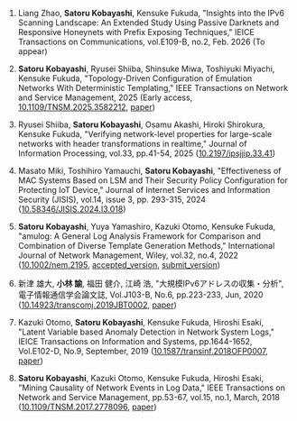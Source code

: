 1. Liang Zhao, __Satoru Kobayashi__, Kensuke Fukuda, "Insights into the IPv6 Scanning Landscape: An Extended Study Using Passive Darknets and Responsive Honeynets with Prefix Exposing Techniques," IEICE Transactions on Communications, vol.E109-B, no.2, Feb. 2026 (To appear)

1. __Satoru Kobayashi__, Ryusei Shiiba, Shinsuke Miwa, Toshiyuki Miyachi, Kensuke Fukuda, "Topology-Driven Configuration of Emulation Networks With Deterministic Templating," IEEE Transactions on Network and Service Management, 2025 (Early access, [10.1109/TNSM.2025.3582212](https://doi.org/10.1109/TNSM.2025.3582212), [paper](papers/tnsm2025.pdf))

1. Ryusei Shiiba, __Satoru Kobayashi__, Osamu Akashi, Hiroki Shirokura, Kensuke Fukuda, "Verifying network-level properties for large-scale networks with header transformations in realtime," Journal of Information Processing, vol.33, pp.41-54, 2025 ([10.2197/ipsjjip.33.41](https://doi.org/10.2197/ipsjjip.33.41))

1. Masato Miki, Toshihiro Yamauchi, __Satoru Kobayashi__, "Effectiveness of MAC Systems Based on LSM and Their Security Policy Configuration for Protecting IoT Device," Journal of Internet Services and Information Security (JISIS), vol.14, issue 3, pp. 293-315, 2024 ([10.58346/JISIS.2024.I3.018](https://doi.org/10.58346/JISIS.2024.I3.018))

1. __Satoru Kobayashi__, Yuya Yamashiro, Kazuki Otomo, Kensuke Fukuda, "amulog: A General Log Analysis Framework for Comparison and Combination of Diverse Template Generation Methods," International Journal of Network Management, Wiley, vol.32, no.4, 2022 ([10.1002/nem.2195](http://doi.org/10.1002/nem.2195), [accepted_version](papers/ijnm2021_accepted.pdf), [submit_version](papers/ijnm2021_submit.pdf))

1. 新津 雄大, __小林 諭__, 福田 健介, 江崎 浩, "大規模IPv6アドレスの収集・分析", 電子情報通信学会論文誌, Vol.J103-B, No.6, pp.223-233, Jun, 2020 ([10.14923/transcomj.2019JBT0002](http://doi.org/10.14923/transcomj.2019JBT0002), [paper](papers/aratsu_ieice2020.pdf))

1. Kazuki Otomo, __Satoru Kobayashi__, Kensuke Fukuda, Hiroshi Esaki, "Latent Variable based Anomaly Detection in Network System Logs," IEICE Transactions on Information and Systems, pp.1644-1652, Vol.E102-D, No.9, September, 2019 ([10.1587/transinf.2018OFP0007](https://doi.org/10.1587/transinf.2018OFP0007), [paper](papers/otomo_ieice2019.pdf))

1. __Satoru Kobayashi__, Kazuki Otomo, Kensuke Fukuda, Hiroshi Esaki, "Mining Causality of Network Events in Log Data," IEEE Transactions on Network and Service Management, pp.53-67, vol.15, no.1, March, 2018 ([10.1109/TNSM.2017.2778096](https://doi.org/10.1109/TNSM.2017.2778096), [paper](papers/tnsm2018.pdf))
